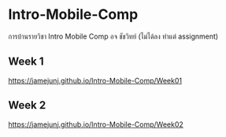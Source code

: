 # Intro-Mobile-Comp
การบ้านรายวิชา Intro Mobile Comp อจ ชัชวิทย์
(ไม่ได้ลง ทำแต่ assignment)

## Week 1
https://jamejunj.github.io/Intro-Mobile-Comp/Week01

## Week 2
https://jamejunj.github.io/Intro-Mobile-Comp/Week02